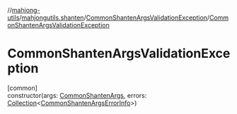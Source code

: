 //[mahjong-utils](../../../index.md)/[mahjongutils.shanten](../index.md)/[CommonShantenArgsValidationException](index.md)/[CommonShantenArgsValidationException](-common-shanten-args-validation-exception.md)

# CommonShantenArgsValidationException

[common]\
constructor(args: [CommonShantenArgs](../-common-shanten-args/index.md), errors: [Collection](https://kotlinlang.org/api/latest/jvm/stdlib/kotlin-stdlib/kotlin.collections/-collection/index.html)&lt;[CommonShantenArgsErrorInfo](../-common-shanten-args-error-info/index.md)&gt;)
